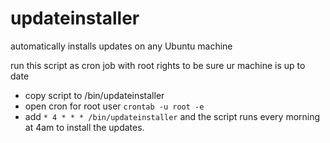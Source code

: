 # updateinstaller
automatically installs updates on any Ubuntu machine

run this script as cron job with root rights to be sure ur machine is up to date

- copy script to /bin/updateinstaller
- open cron for root user `crontab -u root -e`
- add `* 4 * * * /bin/updateinstaller` and the script runs every morning at 4am to install the updates.
  
